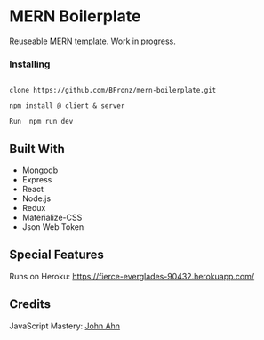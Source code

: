 # MERN Boilerplate
Reuseable MERN template. Work in progress.   

### Installing

```
 
clone https://github.com/BFronz/mern-boilerplate.git

npm install @ client & server 

Run  npm run dev

```

## Built With
* Mongodb
* Express
* React
* Node.js
* Redux
* Materialize-CSS
* Json Web Token



## Special Features

Runs on Heroku:  https://fierce-everglades-90432.herokuapp.com/





## Credits
JavaScript Mastery:  <a href="https://www.youtube.com/channel/UCFyXA9x8lpL3EYWeYhj4C4Q" target="_blank">John Ahn</a>










